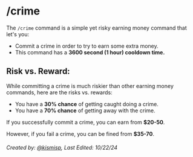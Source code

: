 # /crime

The `/crime` command is a simple yet risky earning money command that let's you:
- Commit a crime in order to try to earn some extra money.
- This command has a **3600 second (1 hour) cooldown time.**

## Risk vs. Reward:

While committing a crime is much riskier than other earning money commands, here are the risks vs. rewards:

- You have a **30% chance** of getting caught doing a crime.
- You have a **70% chance** of getting away with the crime.

If you successfully commit a crime, you can earn from **$20-50**.

However, if you fail a crime, you can be fined from **$35-70**.


###### Created by: [@kismisp](https://discordapp.com/users/1206865169846632450), Last Edited: 10/22/24
